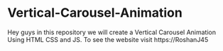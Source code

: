 # Vertical-Carousel-Animation
Hey guys in this repository we will create a Vertical Carousel Animation Using HTML CSS and JS. To see the website visit https://RoshanJ45
